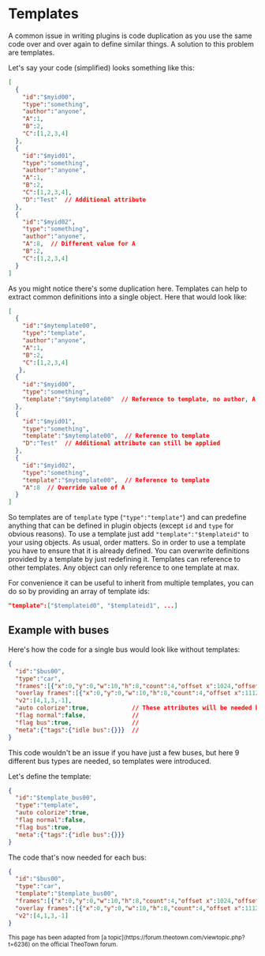 # Templates

A common issue in writing plugins is code duplication as you use the same code over and over again to define similar things. A solution to this problem are templates.

Let's say your code (simplified) looks something like this:
```json
[
  {
    "id":"$myid00",
    "type":"something",
    "author":"anyone",
    "A":1,
    "B":2,
    "C":[1,2,3,4]
  },
  {
    "id":"$myid01",
    "type":"something",
    "author":"anyone",
    "A":1,
    "B":2,
    "C":[1,2,3,4],
    "D":"Test"  // Additional attribute
  },
  {
    "id":"$myid02",
    "type":"something",
    "author":"anyone",
    "A":8,  // Different value for A
    "B":2,
    "C":[1,2,3,4]
  }
]
```

As you might notice there's some duplication here. Templates can help to extract common definitions into a single object. Here that would look like:

```json
[
  {
    "id":"$mytemplate00",
    "type":"template",
    "author":"anyone",
    "A":1,
    "B":2,
    "C":[1,2,3,4]
   },
  {
    "id":"$myid00",
    "type":"something",
    "template":"$mytemplate00"  // Reference to template, no author, A, B, C needed here anymore
  },
  {
    "id":"$myid01",
    "type":"something",
    "template":"$mytemplate00",  // Reference to template
    "D":"Test"  // Additional attribute can still be applied
  },
  {
    "id":"$myid02",
    "type":"something",
    "template":"$mytemplate00",  // Reference to template
    "A":8  // Override value of A
  }
]
```

So templates are of `template` type (`"type":"template"`) and can predefine anything that can be defined in plugin objects (except `id` and `type` for obvious reasons). To use a template just add `"template":"$templateid"` to your using objects. As usual, order matters. So in order to use a template you have to ensure that it is already defined. You can overwrite definitions provided by a template by just redefining it. Templates can reference to other templates. Any object can only reference to one template at max.

For convenience it can be useful to inherit from multiple templates, you can do so by providing an array of template ids:
```json
"template":["$templateid0", "$templateid1", ...]
```

## Example with buses

Here's how the code for a single bus would look like without templates:
```json
{
  "id":"$bus00",
  "type":"car",
  "frames":[{"x":0,"y":0,"w":10,"h":8,"count":4,"offset x":1024,"offset y":3328}],
  "overlay frames":[{"x":0,"y":0,"w":10,"h":8,"count":4,"offset x":1112,"offset y":3328}],
  "v2":[4,1,3,-1],
  "auto colorize":true,            // These attributes will be needed by any bus
  "flag normal":false,             //
  "flag bus":true,                 //
  "meta":{"tags":{"idle bus":{}}}  //
}
```

This code wouldn't be an issue if you have just a few buses, but here 9 different bus types are needed, so templates were introduced.

Let's define the template:
```json
{
  "id":"$template_bus00",
  "type":"template",
  "auto colorize":true,
  "flag normal":false,
  "flag bus":true,
  "meta":{"tags":{"idle bus":{}}}
}
```
The code that's now needed for each bus:
```json
{
  "id":"$bus00",
  "type":"car",
  "template":"$template_bus00",
  "frames":[{"x":0,"y":0,"w":10,"h":8,"count":4,"offset x":1024,"offset y":3328}],
  "overlay frames":[{"x":0,"y":0,"w":10,"h":8,"count":4,"offset x":1112,"offset y":3328}],
  "v2":[4,1,3,-1]
}
```


<sub>
This page has been adapted from
[a topic](https://forum.theotown.com/viewtopic.php?t=6236)
on the official TheoTown forum.
</sub>
